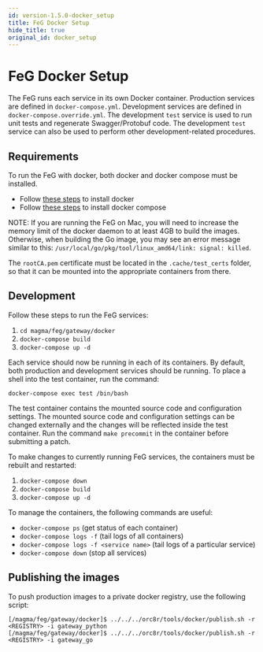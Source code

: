 ```yaml
---
id: version-1.5.0-docker_setup
title: FeG Docker Setup
hide_title: true
original_id: docker_setup
---
```

# FeG Docker Setup

The FeG runs each service in its own Docker container.
Production services are defined in `docker-compose.yml`.
Development services are defined in `docker-compose.override.yml`. 
The development `test` service is used to run unit tests and regenerate Swagger/Protobuf code.
The development `test` service can also be used to perform other development-related procedures.

## Requirements

To run the FeG with docker, both docker and docker compose must be installed.
* Follow [these steps](https://docs.docker.com/install/) to install docker
* Follow [these steps](https://docs.docker.com/compose/install/) to install docker compose

NOTE: If you are running the FeG on Mac, you will need to increase the memory
limit of the docker daemon to at least 4GB to build the images. Otherwise,
when building the Go image, you may see an error message similar to this:
`/usr/local/go/pkg/tool/linux_amd64/link: signal: killed`.

The `rootCA.pem` certificate must be located in the `.cache/test_certs` folder,
so that it can be mounted into the appropriate containers from there.

## Development

Follow these steps to run the FeG services:
1. `cd magma/feg/gateway/docker`
2. `docker-compose build`
3. `docker-compose up -d`

Each service should now be running in each of its containers. 
By default, both production and development services should be running. 
To place a shell into the test container, run the command:

`docker-compose exec test /bin/bash`

The test container contains the mounted source code and configuration settings.
The mounted source code and configuration settings can be changed externally 
and the changes will be reflected inside the test container. 
Run the command `make precommit` in the container before submitting a patch.

To make changes to currently running FeG services, the containers must be rebuilt and restarted:
1. `docker-compose down`
2. `docker-compose build`
3. `docker-compose up -d` 

To manage the containers, the following commands are useful:
* `docker-compose ps` (get status of each container)
* `docker-compose logs -f` (tail logs of all containers)
* `docker-compose logs -f <service name>` (tail logs of a particular service)
* `docker-compose down` (stop all services)

## Publishing the images

To push production images to a private docker registry, use the following script:
```
[/magma/feg/gateway/docker]$ ../../../orc8r/tools/docker/publish.sh -r <REGISTRY> -i gateway_python
[/magma/feg/gateway/docker]$ ../../../orc8r/tools/docker/publish.sh -r <REGISTRY> -i gateway_go
```
